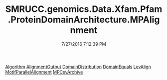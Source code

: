 ﻿---
title: SMRUCC.genomics.Data.Xfam.Pfam.ProteinDomainArchitecture.MPAlignment
date: 7/27/2016 7:12:39 PM
---

[Algorithm](T-SMRUCC.genomics.Data.Xfam.Pfam.ProteinDomainArchitecture.MPAlignment.Algorithm.html)
[AlignmentOutput](T-SMRUCC.genomics.Data.Xfam.Pfam.ProteinDomainArchitecture.MPAlignment.AlignmentOutput.html)
[DomainDistribution](T-SMRUCC.genomics.Data.Xfam.Pfam.ProteinDomainArchitecture.MPAlignment.DomainDistribution.html)
[DomainEquals](T-SMRUCC.genomics.Data.Xfam.Pfam.ProteinDomainArchitecture.MPAlignment.DomainEquals.html)
[LevAlign](T-SMRUCC.genomics.Data.Xfam.Pfam.ProteinDomainArchitecture.MPAlignment.LevAlign.html)
[MotifParallelAlignment](T-SMRUCC.genomics.Data.Xfam.Pfam.ProteinDomainArchitecture.MPAlignment.MotifParallelAlignment.html)
[MPCsvArchive](T-SMRUCC.genomics.Data.Xfam.Pfam.ProteinDomainArchitecture.MPAlignment.MPCsvArchive.html)
